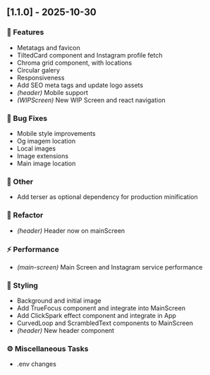 ## [1.1.0] - 2025-10-30

### 🚀 Features

- Metatags and favicon
- TiltedCard component and Instagram profile fetch
- Chroma grid component, with locations
- Circular galery
- Responsiveness
- Add SEO meta tags and update logo assets
- *(header)* Mobile support
- *(WIPScreen)* New WIP Screen and react navigation

### 🐛 Bug Fixes

- Mobile style improvements
- Og imagem location
- Local images
- Image extensions
- Main image location

### 💼 Other

- Add terser as optional dependency for production minification

### 🚜 Refactor

- *(header)* Header now on mainScreen

### ⚡ Performance

- *(main-screen)* Main Screen and Instagram service performance

### 🎨 Styling

- Background and initial image
- Add TrueFocus component and integrate into MainScreen
- Add ClickSpark effect component and integrate in App
- CurvedLoop and ScrambledText components to MainScreen
- *(header)* New header component

### ⚙️ Miscellaneous Tasks

- .env changes
